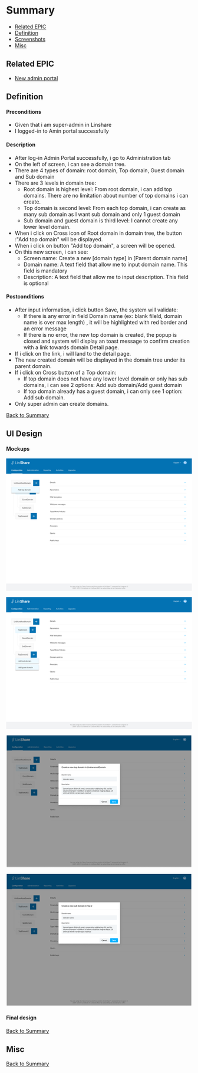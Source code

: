 # Summary

* [Related EPIC](#related-epic)
* [Definition](#definition)
* [Screenshots](#screenshots)
* [Misc](#misc)

## Related EPIC

* [New admin portal](./README.md)

## Definition

#### Preconditions

* Given that i am super-admin in Linshare 
* I logged-in to Amin portal successfully

#### Description

* After log-in Admin Portal successfully, i go to Administration tab
* On the left of screen, i can see a domain tree. 
* There are 4 types of domain: root domain, Top domain, Guest domain and Sub domain 
* There are 3 levels in domain tree:
   * Root domain is highest level: From root domain, i can add top domains. There are no limitation about number of top domains i can create. 
   * Top domain is second level: From each top domain, i can create as many sub domain as I want sub domain and only 1 guest domain
   * Sub domain and guest domain is third level: I cannot create any lower level domain. 
* When i click on Cross icon of Root domain in domain tree, the button :"Add top domain" will be displayed.
* When i click on button "Add top domain", a screen will be opened. 
* On this new screen, i can see:
   * Screen name: Create a new [domain type] in [Parent domain name]
   * Domain name: A text field that allow me to input domain name. This field is mandatory
   * Description: A text field that allow me to input description. This field is optional 

#### Postconditions

* After input information, i click button Save, the system will validate:
   * If there is any error in field Domain name (ex: blank fileld, domain name is over max length) , it will be highlighted with red border and an error message
   * If there is no error, the new top domain is created, the popup is closed and system will display an toast message to confirm creation with a link towards domain Detail page.
* If i click on the link, i will land to the detail page.
* The new created domain will be displayed in the domain tree under its parent domain.
* If i click on Cross button of a Top domain:
   * If top domain does not have any lower level domain or only has sub domains, i can see 2 options: Add sub domain/Add guest domain
   * If top domain already has a guest domain, i can only see 1 option: Add sub domain. 
* Only super admin can create domains. 

[Back to Summary](#summary)

## UI Design

#### Mockups

![story17](./mockups/17.1.png)

![story17](./mockups/17.2.png)

![story17](./mockups/17.3.png)

![story17](./mockups/17.4.png)

#### Final design

[Back to Summary](#summary)
## Misc

[Back to Summary](#summary)
